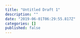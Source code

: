 ```yaml
---
title: "Untitled Draft 1"
description: ""
date: "2019-06-01T06:29:55.817Z"
categories: []
published: false
---
```


